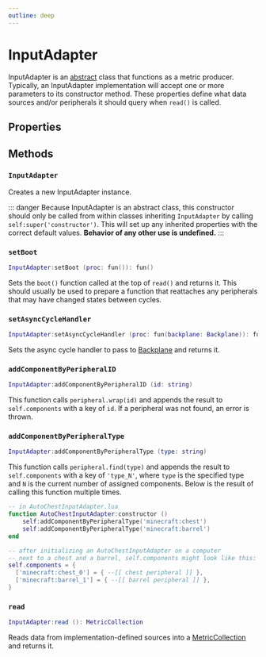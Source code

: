 ```yaml
---
outline: deep
---
```


# InputAdapter <Badge type="info" text="API" /> <RepoLink path="lib/InputAdapter.lua" />

InputAdapter is an [abstract](https://en.wikipedia.org/wiki/Abstract_type) class that functions as a metric producer. Typically, an InputAdapter implementation will accept one or more parameters to its constructor method. These properties define what data sources and/or peripherals it should query when `read()` is called.

## Properties

<PropertiesTable
  :properties="[
    {
      name: 'components',
      type: '{ [string]: table }',
      default: '{}',
      description: 'Dictionary of assigned peripherals.',
      setBy: 'subclass'
    },
    {
      name: 'prefix',
      type: 'string',
      default: '&quot;&quot;',
      description: 'Prefix to apply to metric names at read time.',
      setBy: 'subclass'
    }
  ]"
/>

## Methods

### `InputAdapter`

Creates a new InputAdapter instance.

::: danger
Because InputAdapter is an abstract class, this constructor should only be called from within classes inheriting `InputAdapter` by calling `self:super('constructor')`. This will set up any inherited properties with the correct default values. **Behavior of any other use is undefined.**
:::

### `setBoot`

```lua
InputAdapter:setBoot (proc: fun()): fun()
```

Sets the `boot()` function called at the top of `read()` and returns it. This should usually be used to prepare a function that reattaches any peripherals that may have changed states between cycles.

### `setAsyncCycleHandler`

```lua
InputAdapter:setAsyncCycleHandler (proc: fun(backplane: Backplane)): fun(backplane: Backplane)
```

Sets the async cycle handler to pass to [Backplane](Backplane) and returns it.

### `addComponentByPeripheralID`

```lua
InputAdapter:addComponentByPeripheralID (id: string)
```

This function calls `peripheral.wrap(id)` and appends the result to `self.components` with a key of `id`. If a peripheral was not found, an error is thrown.

### `addComponentByPeripheralType`

```lua
InputAdapter:addComponentByPeripheralType (type: string)
```

This function calls `peripheral.find(type)` and appends the result to `self.components` with a key of `'type_N'`, where `type` is the specified type and `N` is the current number of assigned components. Below is the result of calling this function multiple times.

```lua
-- in AutoChestInputAdapter.lua
function AutoChestInputAdapter:constructor ()
	self:addComponentByPeripheralType('minecraft:chest')
	self:addComponentByPeripheralType('minecraft:barrel')
end

-- after initializing an AutoChestInputAdapter on a computer
-- next to a chest and a barrel, self.components might look like this:
self.components = {
  ['minecraft:chest_0'] = { --[[ chest peripheral ]] },
  ['minecraft:barrel_1'] = { --[[ barrel peripheral ]] },
}
```

### `read` <Badge type="warning" text="abstract" />

```lua
InputAdapter:read (): MetricCollection
```

Reads data from implementation-defined sources into a [MetricCollection](MetricCollection) and returns it.
